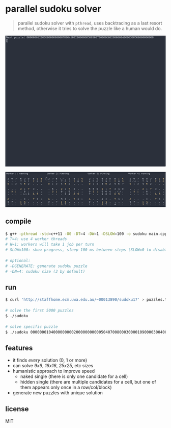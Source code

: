 # parallel sudoku solver

> parallel sudoku solver with `pthread`, uses backtracing as a last resort method,
  otherwise it tries to solve the puzzle like a human would do.

![example](example.gif)

![example](workers.gif)

## compile

```sh
$ g++ -pthread -std=c++11 -O0 -DT=4 -DW=1 -DSLOW=100 -o sudoku main.cpp
# T=4: use 4 worker threads
# W=1: workers will take 1 job per turn
# SLOW=100: show progress, sleep 100 ms between steps (SLOW=0 to disable progress display)

# optional:
# -DGENERATE: generate sudoku puzzle
# -DN=4: sudoku size (3 by default)
```

## run

```sh
$ curl 'http://staffhome.ecm.uwa.edu.au/~00013890/sudoku17' > puzzles.txt

# solve the first 5000 puzzles
$ ./sudoku

# solve specific puzzle
$ ./sudoku 000000010400000000020000000000050407008000300001090000300400200050100000000806000
```

## features

- it finds *every* solution (0, 1 or more)
- can solve *9x9*, *16x16*, *25x25*, etc sizes
- humanistic approach to improve speed
  - naked single (there is only one candidate for a cell)
  - hidden single (there are multiple candidates for a cell, but one of them appears only once in a row/col/block)
- generate new puzzles with unique solution

## license

MIT
